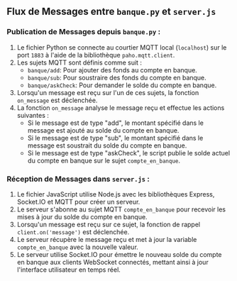 ## Flux de Messages entre `banque.py` et `server.js`

### Publication de Messages depuis `banque.py` :

1. Le fichier Python se connecte au courtier MQTT local (`localhost`) sur le port `1883` à l'aide de la bibliothèque `paho.mqtt.client`.
2. Les sujets MQTT sont définis comme suit :
    - `banque/add`: Pour ajouter des fonds au compte en banque.
    - `banque/sub`: Pour soustraire des fonds du compte en banque.
    - `banque/askCheck`: Pour demander le solde du compte en banque.
3. Lorsqu'un message est reçu sur l'un de ces sujets, la fonction `on_message` est déclenchée.
4. La fonction `on_message` analyse le message reçu et effectue les actions suivantes :
    - Si le message est de type "add", le montant spécifié dans le message est ajouté au solde du compte en banque.
    - Si le message est de type "sub", le montant spécifié dans le message est soustrait du solde du compte en banque.
    - Si le message est de type "askCheck", le script publie le solde actuel du compte en banque sur le sujet `compte_en_banque`.

### Réception de Messages dans `server.js` :

1. Le fichier JavaScript utilise Node.js avec les bibliothèques Express, Socket.IO et MQTT pour créer un serveur.
2. Le serveur s'abonne au sujet MQTT `compte_en_banque` pour recevoir les mises à jour du solde du compte en banque.
3. Lorsqu'un message est reçu sur ce sujet, la fonction de rappel `client.on('message')` est déclenchée.
4. Le serveur récupère le message reçu et met à jour la variable `compte_en_banque` avec la nouvelle valeur.
5. Le serveur utilise Socket.IO pour émettre le nouveau solde du compte en banque aux clients WebSocket connectés, mettant ainsi à jour l'interface utilisateur en temps réel.

